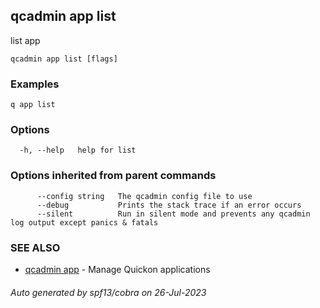## qcadmin app list

list app

```
qcadmin app list [flags]
```

### Examples

```
q app list
```

### Options

```
  -h, --help   help for list
```

### Options inherited from parent commands

```
      --config string   The qcadmin config file to use
      --debug           Prints the stack trace if an error occurs
      --silent          Run in silent mode and prevents any qcadmin log output except panics & fatals
```

### SEE ALSO

* [qcadmin app](qcadmin_app.md)	 - Manage Quickon applications

###### Auto generated by spf13/cobra on 26-Jul-2023
